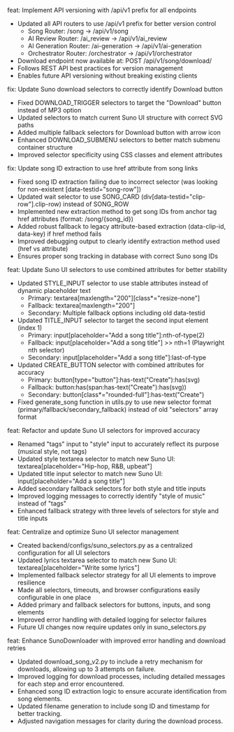 feat: Implement API versioning with /api/v1 prefix for all endpoints

- Updated all API routers to use /api/v1 prefix for better version control
  - Song Router: /song → /api/v1/song
  - AI Review Router: /ai_review → /api/v1/ai_review
  - AI Generation Router: /ai-generation → /api/v1/ai-generation
  - Orchestrator Router: /orchestrator → /api/v1/orchestrator
- Download endpoint now available at: POST /api/v1/song/download/
- Follows REST API best practices for version management
- Enables future API versioning without breaking existing clients

fix: Update Suno download selectors to correctly identify Download button

- Fixed DOWNLOAD_TRIGGER selectors to target the "Download" button instead of MP3 option
- Updated selectors to match current Suno UI structure with correct SVG paths
- Added multiple fallback selectors for Download button with arrow icon
- Enhanced DOWNLOAD_SUBMENU selectors to better match submenu container structure
- Improved selector specificity using CSS classes and element attributes

fix: Update song ID extraction to use href attribute from song links

- Fixed song ID extraction failing due to incorrect selector (was looking for non-existent [data-testid="song-row"])
- Updated wait selector to use SONG_CARD (div[data-testid="clip-row"].clip-row) instead of SONG_ROW
- Implemented new extraction method to get song IDs from anchor tag href attributes (format: /song/{song_id})
- Added robust fallback to legacy attribute-based extraction (data-clip-id, data-key) if href method fails
- Improved debugging output to clearly identify extraction method used (href vs attribute)
- Ensures proper song tracking in database with correct Suno song IDs

feat: Update Suno UI selectors to use combined attributes for better stability

- Updated STYLE_INPUT selector to use stable attributes instead of dynamic placeholder text
  - Primary: textarea[maxlength="200"][class*="resize-none"]
  - Fallback: textarea[maxlength="200"]
  - Secondary: Multiple fallback options including old data-testid
- Updated TITLE_INPUT selector to target the second input element (index 1)
  - Primary: input[placeholder="Add a song title"]:nth-of-type(2)
  - Fallback: input[placeholder="Add a song title"] >> nth=1 (Playwright nth selector)
  - Secondary: input[placeholder="Add a song title"]:last-of-type
- Updated CREATE_BUTTON selector with combined attributes for accuracy
  - Primary: button[type="button"]:has-text("Create"):has(svg)
  - Fallback: button:has(span:has-text("Create"):has(svg))
  - Secondary: button[class*="rounded-full"]:has-text("Create")
- Fixed generate_song function in utils.py to use new selector format (primary/fallback/secondary_fallback)
  instead of old "selectors" array format


feat: Refactor and update Suno UI selectors for improved accuracy

- Renamed "tags" input to "style" input to accurately reflect its purpose (musical style, not tags)
- Updated style textarea selector to match new Suno UI: textarea[placeholder="Hip-hop, R&B, upbeat"]
- Updated title input selector to match new Suno UI: input[placeholder="Add a song title"]
- Added secondary fallback selectors for both style and title inputs
- Improved logging messages to correctly identify "style of music" instead of "tags"
- Enhanced fallback strategy with three levels of selectors for style and title inputs

feat: Centralize and optimize Suno UI selector management

- Created backend/configs/suno_selectors.py as a centralized configuration for all UI selectors
- Updated lyrics textarea selector to match new Suno UI: textarea[placeholder="Write some lyrics"]
- Implemented fallback selector strategy for all UI elements to improve resilience
- Made all selectors, timeouts, and browser configurations easily configurable in one place
- Added primary and fallback selectors for buttons, inputs, and song elements
- Improved error handling with detailed logging for selector failures
- Future UI changes now require updates only in suno_selectors.py

feat: Enhance SunoDownloader with improved error handling and download retries

- Updated download_song_v2.py to include a retry mechanism for downloads, allowing up to 3 attempts on failure.
- Improved logging for download processes, including detailed messages for each step and error encountered.
- Enhanced song ID extraction logic to ensure accurate identification from song elements.
- Updated filename generation to include song ID and timestamp for better tracking.
- Adjusted navigation messages for clarity during the download process.